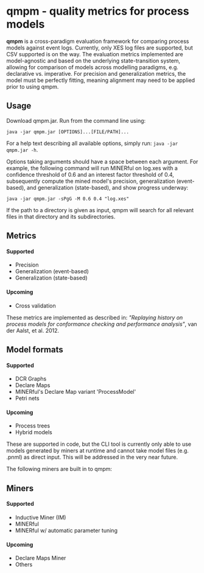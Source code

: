 # qmpm - quality metrics for process models

**qmpm** is a cross-paradigm evaluation framework for comparing process models against event logs. Currently, only XES log files are supported, but CSV supported is on the way. The evaluation metrics implemented are model-agnostic and based on the underlying state-transition system, allowing for comparison of models across modelling paradigms, e.g. declarative vs. imperative. For precision and generalization metrics, the model must be perfectly fitting, meaning alignment may need to be applied prior to using qmpm.

## Usage

Download qmpm.jar. Run from the command line using:

`java -jar qmpm.jar [OPTIONS]...[FILE/PATH]...`

For a help text describing all available options, simply run: `java -jar qmpm.jar -h`.

Options taking arguments should have a space between each argument. For example, the following command will run MINERful on log.xes with a confidence threshold of 0.6 and an interest factor threshold of 0.4, subsequently compute the mined model's precision, generalization (event-based), and generalization (state-based), and show progress underway:

`java -jar qmpm.jar -sPgG -M 0.6 0.4 "log.xes"`

If the path to a directory is given as input, qmpm will search for all relevant files in that directory and its subdirectories.

## Metrics
#### Supported
- Precision
- Generalization (event-based)
- Generalization (state-based)
#### Upcoming
- Cross validation

These metrics are implemented as described in: *"Replaying history on process models for conformance checking and performance analysis"*, van der Aalst, et al. 2012.

## Model formats
#### Supported
- DCR Graphs
- Declare Maps
- MINERful's Declare Map variant 'ProcessModel'
- Petri nets
#### Upcoming
- Process trees
- Hybrid models

These are supported in code, but the CLI tool is currently only able to use models generated by miners at runtime and cannot take model files (e.g. .pnml) as direct input. This will be addressed in the very near future. 

The following miners are built in to qmpm:

## Miners
#### Supported
- Inductive Miner (IM)
- MINERful
- MINERful w/ automatic parameter tuning
#### Upcoming
- Declare Maps Miner
- Others
